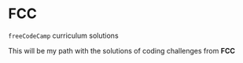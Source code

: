 # FCC
```freeCodeCamp``` curriculum solutions


This will be my path with the solutions of coding challenges from **FCC**
